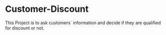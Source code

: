 # Customer-Discount
This Project is to ask customers` information and decide if they are qualified for discount or not.
